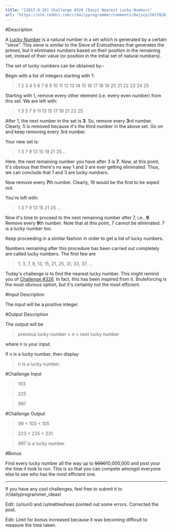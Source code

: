 ```yaml
---
title: "[2017-8-28] Challenge #329 [Easy] Nearest Lucky Numbers"
url: "https://old.reddit.com/r/dailyprogrammer/comments/6wjscp/2017828_challenge_329_easy_nearest_lucky_numbers/"
---
```


#Description

A [Lucky Number](https://en.wikipedia.org/wiki/Lucky_number) is a natural number in a set which is generated by a certain "sieve". This sieve is similar to the Sieve of Eratosthenes that generates the primes, but it eliminates numbers based on their position in the remaining set, instead of their value (or position in the initial set of natural numbers).

The set of lucky numbers can be obtained by:-

 
Begin with a list of integers starting with 1:

>1 2 3 4 5 6 7 8 9 10 11 12 13 14 15 16 17 18 19 20 21 22 23 24 25

Starting with 1, remove every other element (i.e. every even number) from this set. We are left with:

> 1 3 5 7 9 11 13 15 17 19 21 23 25

After 1, the next number in the set is **3**. So, remove every **3**rd number. Clearly, 5 is removed because it's the third number in the above set. Go on and keep removing every 3rd number.

Your new set is:

> 1 3 7 9 13 15 19 21 25...

Here, the next remaining number you have after 3 is **7**. Now, at this point, it's obvious that there's no way 1 and 3 are ever getting eliminated. Thus, we can conclude that 1 and 3 are lucky numbers. 

Now remove every **7**th number. Clearly, 19 would be the first to be wiped out. 

You're left with: 
 
> 1 3 7 9 13 15 21 25 ...

Now it's time to proceed to the next remaining number after 7, i.e., **9**. Remove every **9**th number. Note that at this point, 7 cannot be eliminated. 7 is a lucky number too. 

Keep proceeding in a similar fashion in order to get a list of lucky numbers.

Numbers remaining after this procedure has been carried out completely are called lucky numbers. The first few are
 
> 1, 3, 7, 9, 13, 15, 21, 25, 31, 33, 37, ...

Today's challenge is to find the nearest lucky number. This might remind you of [Challenge #326](https://redd.it/6s70oh). In fact, this has been inspired from it. Bruteforcing is the most obvious option, but it's certainly not the most efficient.

#Input Description

The input will be a positive integer.

#Output Description 

The output will be

> previous lucky number < n < next lucky number

where *n* is your input.

If  *n* is a lucky number, then display
> n is a lucky number.

#Challenge Input

> 103

> 225

> 997

#Challenge Output

> 99 < 103 < 105

> 223 < 225 < 231

> 997 is a lucky number

#Bonus 

Find every lucky number all the way up to ~~5000~~10,000,000 and post your the time it took to run. This is so that you can compete amongst everyone else to see who has the most efficient one.

-----

If you have any cool challenges, feel free to submit it to /r/dailyprogrammer_ideas!

Edit: /u/nuri0 and /u/mattieshoes pointed out some errors. Corrected the post. 

Edit: Limit for bonus increased because it was becoming difficult to measure the time taken. 
